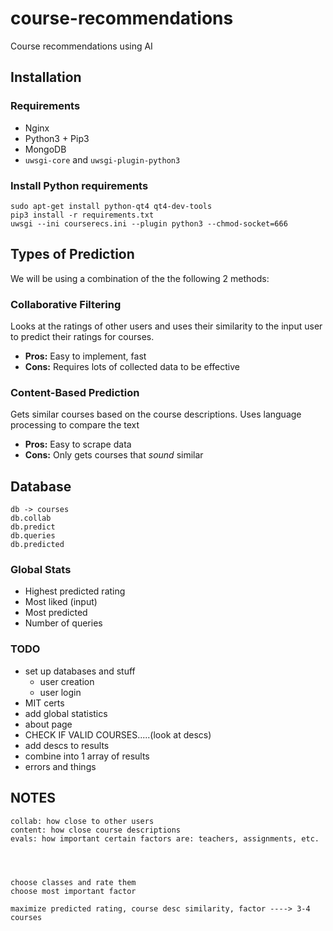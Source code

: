 # course-recommendations
Course recommendations using AI

## Installation

### Requirements
+ Nginx
+ Python3 + Pip3
+ MongoDB
+ `uwsgi-core` and `uwsgi-plugin-python3`

### Install Python requirements
```
sudo apt-get install python-qt4 qt4-dev-tools
pip3 install -r requirements.txt
uwsgi --ini courserecs.ini --plugin python3 --chmod-socket=666
```

## Types of Prediction
We will be using a combination of the the following 2 methods:

### Collaborative Filtering
Looks at the ratings of other users and uses their similarity to the input user to predict their ratings for courses.
+ **Pros:** Easy to implement, fast
+ **Cons:** Requires lots of collected data to be effective

### Content-Based Prediction
Gets similar courses based on the course descriptions. Uses language processing to compare the text
+ **Pros:** Easy to scrape data
+ **Cons:** Only gets courses that _sound_ similar

## Database
```
db -> courses
db.collab
db.predict
db.queries
db.predicted

```

### Global Stats
+ Highest predicted rating
+ Most liked (input)
+ Most predicted
+ Number of queries

### TODO
+ set up databases and stuff
	+ user creation
	+ user login
+ MIT certs
+ add global statistics
+ about page
+ CHECK IF VALID COURSES.....(look at descs)
+ add descs to results
+ combine into 1 array of results
+ errors and things


## NOTES
```
collab: how close to other users
content: how close course descriptions
evals: how important certain factors are: teachers, assignments, etc.




choose classes and rate them
choose most important factor

maximize predicted rating, course desc similarity, factor ----> 3-4 courses
```